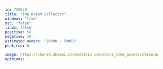 ```yaml
---
id: 750850
title: "The Dream Collector"
windows: "true"
mac: "false"
linux: false
positive: 58
negative: 10
estimated_owners: "20000 - 50000"
peak_ccu: 0

image: https://shared.akamai.steamstatic.com/store_item_assets/steam/apps/750850/header.jpg?t=1513570096
opinions:
---
```

